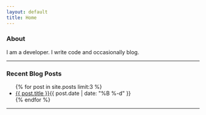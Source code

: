 ```yaml
---
layout: default
title: Home
---
```


### About

I am a developer. I write code and occasionally blog.

---

### Recent Blog Posts

<ul class="posts-list">
{% for post in site.posts limit:3 %}
  <li><a href="{{ post.url }}">{{ post.title }}</a><span class="date">{{ post.date | date: "%B %-d"  }}</span></li>
{% endfor %}
</ul>

---
